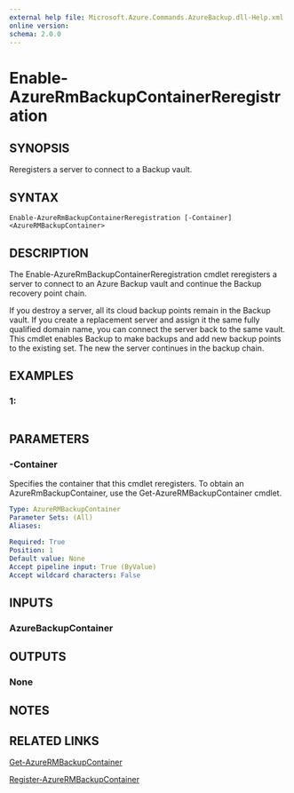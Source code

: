 ```yaml
---
external help file: Microsoft.Azure.Commands.AzureBackup.dll-Help.xml
online version: 
schema: 2.0.0
---
```


# Enable-AzureRmBackupContainerReregistration
## SYNOPSIS
Reregisters a server to connect to a Backup vault.

## SYNTAX

```
Enable-AzureRmBackupContainerReregistration [-Container] <AzureRMBackupContainer>
```

## DESCRIPTION
The Enable-AzureRmBackupContainerReregistration cmdlet reregisters a server to connect to an Azure Backup vault and continue the Backup recovery point chain.

If you destroy a server, all its cloud backup points remain in the Backup vault.
If you create a replacement server and assign it the same fully qualified domain name, you can connect the server back to the same vault.
This cmdlet enables Backup to make backups and add new backup points to the existing set.
The new the server continues in the backup chain.

## EXAMPLES

### 1:
```

```

## PARAMETERS

### -Container
Specifies the container that this cmdlet reregisters.
To obtain an AzureRmBackupContainer, use the Get-AzureRMBackupContainer cmdlet.

```yaml
Type: AzureRMBackupContainer
Parameter Sets: (All)
Aliases: 

Required: True
Position: 1
Default value: None
Accept pipeline input: True (ByValue)
Accept wildcard characters: False
```

## INPUTS

### AzureBackupContainer

## OUTPUTS

### None

## NOTES

## RELATED LINKS

[Get-AzureRMBackupContainer]()

[Register-AzureRMBackupContainer]()


